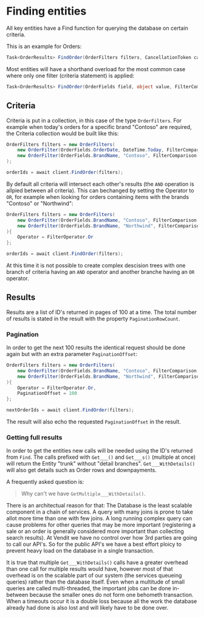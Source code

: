 # Finding entities
All key entities have a Find function for querying the database on certain criteria.

This is an example for Orders:

```C#
Task<OrderResults> FindOrder(OrderFilters filters, CancellationToken cancel = default)
```

Most entities will have a shorthand overload for the most common case where only one filter (criteria statement) is applied:

```C#
Task<OrderResults> FindOrder(OrderFields field, object value, FilterComparison filterComparison, CancellationToken cancel = default)
```

## Criteria
Criteria is put in a collection, in this case of the type `OrderFilters`. For example when today's orders for a specific brand "Contoso" are required, the Criteria collection would be built like this:

```C#
OrderFilters filters = new OrderFilters(
    new OrderFilter(OrderFields.OrderDate, DateTime.Today, FilterComparison.GreaterOrEqual),
    new OrderFilter(OrderFields.BrandName, "Contoso", FilterComparison.Contains)
);

orderIds = await client.FindOrder(filters);
```

By default all criteria will intersect each other's results (the `AND` operation is allpied between all criteria). This can bechanged by setting the Operator to `OR`, for example when looking for orders containing items with the brands "Contoso" or "Northwind":

```C#
OrderFilters filters = new OrderFilters(
    new OrderFilter(OrderFields.BrandName, "Contoso", FilterComparison.Contains),
    new OrderFilter(OrderFields.BrandName, "Northwind", FilterComparison.Contains)
){
    Operator = FilterOperator.Or
};

orderIds = await client.FindOrder(filters);
```

At this time it is not possible to create complex descision trees with one branch of criteria having an `AND` operator and another branche having an `OR` operator.

## Results
Results are a list of ID's returned in pages of 100 at a time. The total number of results is stated in the result with the property `PaginationRowCount`. 

### Pagination
In order to get the next 100 results the identical request should be done again but with an extra parameter `PaginationOffset`:

```C#
OrderFilters filters = new OrderFilters(
    new OrderFilter(OrderFields.BrandName, "Contoso", FilterComparison.Contains),
    new OrderFilter(OrderFields.BrandName, "Northwind", FilterComparison.Contains)
){
    Operator = FilterOperator.Or,
    PaginationOffset = 100
};

nextOrderIds = await client.FindOrder(filters);
```

The result will also echo the requested `PaginationOffset` in the result.

### Getting full results
In order to get the entities new calls will be needed using the ID's returned from `Find`. The calls prefixed with `Get___()` and `Get___s()` (multiple at once) will return the Entity "trunk" without "detail branches". `Get___WithDetails()` will also get details such as Order rows and downpayments.

A frequently asked question is:
> Why can't we have `GetMultiple___WithDetails()`.

There is an architectual reason for that: The Database is the least scalable component in a chain of services. A query with many joins is prone to take allot more time than one with few joins. A long running complex query can cause problems for other queries that may be more important (registering a sale or an order is generally considered more important than collecting search results). At Vendit we have no control over how 3rd parties are going to call our API's. So for the public API's we have a best effort ploicy to prevent heavy load on the database in a single transaction.

It is true that multiple `Get___WithDetails()` calls have a greater overhead than one call for multiple results would have, however most of that overhead is on the scalable part of our system (the services queueing queries) rather than the database itself. Even when a multitude of small queries are called multi-threaded, the important jobs can be done in-between because the smaller ones do not form one behometh transaction. When a timeouts occur it is a double loss because all the work the database already had done is also lost and will likely have to be done over.
